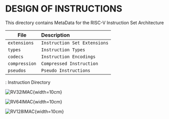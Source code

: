 # DESIGN OF INSTRUCTIONS

This directory contains MetaData for the RISC-V Instruction Set Architecture

| File                           | Description                             |
|--------------------------------|:----------------------------------------|
| `extensions`                   | `Instruction Set Extensions`            |
| `types`                        | `Instruction Types`                     |
| `codecs`                       | `Instruction Encodings`                 |
| `compression`                  | `Compressed Instruction`                |
| `pseudos`                      | `Pseudo Instructions`                   |
: Instruction Directory

![RV32IMAC](assets/RV32IMAC.svg){width=10cm}

![RV64IMAC](assets/RV64IMAC.svg){width=10cm}

![RV128IMAC](assets/RV128IMAC.svg){width=10cm}
